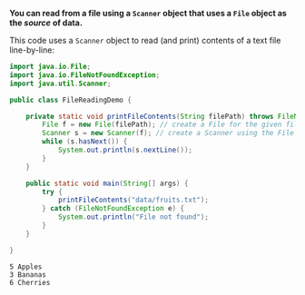 
**You can read from a file using a `Scanner` object that uses a `File` object as the _source_ of data.**

This code uses a `Scanner` object to read (and print) contents of a text file line-by-line:

```java
import java.io.File;
import java.io.FileNotFoundException;
import java.util.Scanner;

public class FileReadingDemo {

    private static void printFileContents(String filePath) throws FileNotFoundException {
        File f = new File(filePath); // create a File for the given file path
        Scanner s = new Scanner(f); // create a Scanner using the File as the source
        while (s.hasNext()) {
            System.out.println(s.nextLine());
        }
    }

    public static void main(String[] args) {
        try {
            printFileContents("data/fruits.txt");
        } catch (FileNotFoundException e) {
            System.out.println("File not found");
        }
    }

}
```

```
5 Apples
3 Bananas
6 Cherries
```